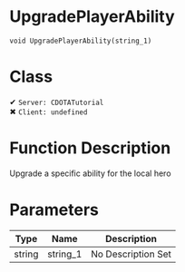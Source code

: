 # UpgradePlayerAbility
```
void UpgradePlayerAbility(string_1)
```
# Class
✔ `Server: CDOTATutorial`  
✖ `Client: undefined`  

# Function Description
Upgrade a specific ability for the local hero
# Parameters
Type|Name|Description
--|--|--
string|string_1|No Description Set
